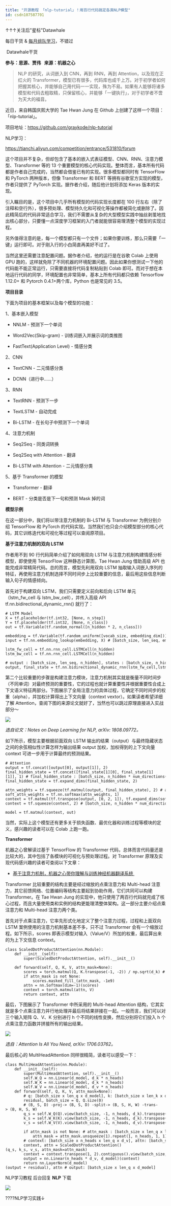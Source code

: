 ```yaml
---
title: "开源教程 「nlp-tutorial」！用百行代码搞定各类NLP模型"
id: csdn107587701
---
```


↑↑↑关注后"星标"Datawhale

每日干货 & [每月组队学习](https://mp.weixin.qq.com/mp/appmsgalbum?__biz=MzIyNjM2MzQyNg%3D%3D&action=getalbum&album_id=1338040906536108033#wechat_redirect)，不错过

 Datawhale干货 

**参与：思源、贾伟   来源：机器之心**

> NLP 的研究，从词嵌入到 CNN，再到 RNN，再到 Attention，以及现在正红火的 Transformer，模型已有很多，代码库也成千上万。对于初学者如何把握其核心，并能够自己用代码一一实现，殊为不易。如果有人能够将诸多模型和代码去粗取精，只保留核心，并能够「一键执行」，对于初学者不啻为天大的福音。

近日，来自韩国庆熙大学的 Tae Hwan Jung 在 Github 上创建了这样一个项目：「nlp-tutorial」。

项目地址：https://github.com/graykode/nlp-tutorial

NLP学习：

https://tianchi.aliyun.com/competition/entrance/531810/forum

这个项目并不复杂，但却包含了基本的嵌入式表征模型、CNN、RNN、注意力模型、Transformer 等的 13 个重要模型的核心代码实现。整体而言，基本所有代码都是作者自己完成的，当然都会借鉴已有的实现。很多模型都同时有 TensorFlow 和 PyTorch 两种版本，但像 Transformer 和 BERT 等拥有谷歌官方实现的模型，作者只提供了 PyTorch 实现。据作者介绍，随后他计划将添加 Keras 版本的实现。

引入瞩目的是，这个项目中几乎所有模型的代码实现长度都在 100 行左右（除了注释和空行外），很多预处理、模型持久化和可视化等操作都被简化或删除了。因此精简后的代码非常适合学习，我们不需要从复杂的大型模型实践中抽丝剥茧地找出核心部分，只要懂一点深度学习框架的入门者就能很容易理清整个模型的实现过程。

另外值得注意的是，每一个模型都只有一个文件；如果你要训练，那么只需要「一键」运行即可。对于刚入行的小白简直再美好不过了。

当然这里还需要注意配置问题。据作者介绍，他的运行是在谷歌 Colab 上使用 GPU 跑的，这样就免除了不同机器的环境配置问题。因此如果你想测试一下他的代码能不能正常运行，只需要直接将代码复制粘贴到 Colab 即可。而对于想在本地运行代码的同学，环境配置也非常简单，基本上所有代码都只依赖 Tensorflow 1.12.0+ 和 Pytorch 0.4.1+两个库，Python 也是常见的 3.5。

**项目目录**

下面为项目的基本框架以及每个模型的功能：

1、基本嵌入模型

*   NNLM - 预测下一个单词

*   Word2Vec(Skip-gram) - 训练词嵌入并展示词的类推图

*   FastText(Application Level) - 情感分类

2、CNN

*   TextCNN - 二元情感分类

*   DCNN（进行中……）

3、RNN

*   TextRNN - 预测下一步

*   TextLSTM - 自动完成

*   Bi-LSTM - 在长句子中预测下一个单词

4、注意力机制

*   Seq2Seq - 同类词转换

*   Seq2Seq with Attention - 翻译

*   Bi-LSTM with Attention - 二元情感分类

5、基于 Transformer 的模型

*   Transformer - 翻译

*   BERT - 分类是否是下一句和预测 Mask 掉的词

**模型示例**

在这一部分中，我们将以带注意力机制的 Bi-LSTM 与 Transformer 为例分别介绍 TensorFlow 和 PyTorch 的代码实现。当然我们也只会介绍模型部分的核心代码，其它训练迭代和可视化等过程可以查阅原项目。

**基于注意力机制的双向 LSTM**

作者用不到 90 行代码简单介绍了如何用双向 LSTM 与注意力机制构建情感分析模型，即使使用 TensorFlow 这种静态计算图，Tae Hwan Jung 借助高级 API 也能完成非常精简代码。总的而言，模型先利用双向 LSTM 抽取输入词嵌入序列的特征，再使用注意力机制选择不同时间步上比较重要的信息，最后用这些信息判断输入句子的情感倾向。

首先对于构建双向 LSTM，我们只需要定义前向和后向 LSTM 单元（lstm_fw_cell 与 lstm_bw_cell），并传入高级 API tf.nn.bidirectional_dynamic_rnn() 就行了：

```
# LSTM Model
X = tf.placeholder(tf.int32, [None, n_step])
Y = tf.placeholder(tf.int32, [None, n_class])
out = tf.Variable(tf.random_normal([n_hidden * 2, n_class]))

embedding = tf.Variable(tf.random_uniform([vocab_size, embedding_dim]))
input = tf.nn.embedding_lookup(embedding, X) # [batch_size, len_seq, embedding_dim]

lstm_fw_cell = tf.nn.rnn_cell.LSTMCell(n_hidden)
lstm_bw_cell = tf.nn.rnn_cell.LSTMCell(n_hidden)

# output : [batch_size, len_seq, n_hidden], states : [batch_size, n_hidden]
output, final_state = tf.nn.bidirectional_dynamic_rnn(lstm_fw_cell,lstm_bw_cell, input, dtype=tf.float32) 
```

第二个比较重要的步骤是构建注意力模块，注意力机制其实就是衡量不同时间步（不同单词）对最终预测的重要性，它的过程也就计算重要性并根据重要性合成上下文语义特征两部分。下图展示了全局注意力的具体过程，它确定不同时间步的权重（alpha），并加权计算得出上下文向量（context vextor）。如果读者希望详细了解 Attention，查阅下图的来源论文就好了，当然也可以跳过原理直接进入实战部分～

![](../img/fd51446e24d4037fbecca15917f39a0d.png)

*选自论文：Notes on Deep Learning for NLP, arXiv: 1808.09772。*

如下所示，模型主要根据前面双向 LSTM 输出的结果（output）与最终隐藏状态之间的余弦相似性计算怎样为输出结果 output 加权，加权得到的上下文向量 context 可进一步用于计算最终的预测结果。

```
# Attention
output = tf.concat([output[0], output[1]], 2)                             # output[0] : lstm_fw, output[1] : lstm_bw
final_hidden_state = tf.concat([final_state[1][0], final_state[1][1]], 1) # final_hidden_state : [batch_size, n_hidden * num_directions(=2)]
final_hidden_state = tf.expand_dims(final_hidden_state, 2)                # final_hidden_state : [batch_size, n_hidden * num_directions(=2), 1]

attn_weights = tf.squeeze(tf.matmul(output, final_hidden_state), 2) # attn_weights : [batch_size, n_step]
soft_attn_weights = tf.nn.softmax(attn_weights, 1)
context = tf.matmul(tf.transpose(output, [0, 2, 1]), tf.expand_dims(soft_attn_weights, 2)) # context : [batch_size, n_hidden * num_directions(=2), 1]
context = tf.squeeze(context, 2) # [batch_size, n_hidden * num_directions(=2)]

model = tf.matmul(context, out) 
```

当然，实际上这个模型还有更多关于损失函数、最优化器和训练过程等模块的定义，感兴趣的读者可以在 Colab 上跑一跑。

**Transformer**

机器之心曾解读过基于 TensorFlow 的 Transformer 代码，总体而言代码量还是比较大的，其中包括了各模块的可视化与预处理过程。对 Transformer 原理及实现代码感兴趣的读者可查阅以下文章：

*   [基于注意力机制，机器之心带你理解与训练神经机器翻译系统 ](https://mp.weixin.qq.com/s?__biz=MzA3MzI4MjgzMw%3D%3D&idx=1&mid=2650742155&scene=21&sn=137825a13a4c31fffb6b2347c0304366#wechat_redirect)

Transformer 比较重要的结构主要是经过缩放的点乘注意力和 Multi-head 注意力，其它前馈网络、位置编码等结构主要起到协助作用，它们共同可以构建 Transformer。在 Tae Hwan Jung 的实现中，他只使用了两百行代码就完成了核心过程，而且大量使用类和实例的结构更能理清整体架构。这一部分主要介绍点乘注意力和 Multi-head 注意力两个类。

首先对于点乘注意力，它率先形式化地定义了整个注意力过程，过程和上面双向 LSTM 案例使用的注意力机制基本差不多，只不过 Transformer 会有一个缩放过程。如下所示，scores 即表示模型对输入（Value/V）所加的权重，最后算出来的为上下文信息 context。

```
class ScaledDotProductAttention(nn.Module):
    def __init__(self):
        super(ScaledDotProductAttention, self).__init__()

    def forward(self, Q, K, V, attn_mask=None):
        scores = torch.matmul(Q, K.transpose(-1, -2)) / np.sqrt(d_k) # scores : [batch_size x n_heads x len_q(=len_k) x len_k(=len_q)]
        if attn_mask is not None:
            scores.masked_fill_(attn_mask, -1e9)
        attn = nn.Softmax(dim=-1)(scores)
        context = torch.matmul(attn, V)
        return context, attn 
```

最后，下图展示了 Transformer 中所采用的 Multi-head Attention 结构，它其实就是多个点乘注意力并行地处理并最后将结果拼接在一起。一般而言，我们可以对三个输入矩阵 Q、V、K 分别进行 h 个不同的线性变换，然后分别将它们投入 h 个点乘注意力函数并拼接所有的输出结果。

![](../img/4568e7fd4e5e553a2415a43e59b0f750.png)

*选自：Attention Is All You Need, arXiv: 1706.03762。*

最后核心的 MultiHeadAttention 同样很精简，读者可以感受一下：

```
class MultiHeadAttention(nn.Module):
    def __init__(self):
        super(MultiHeadAttention, self).__init__()
        self.W_Q = nn.Linear(d_model, d_k * n_heads)
        self.W_K = nn.Linear(d_model, d_k * n_heads)
        self.W_V = nn.Linear(d_model, d_v * n_heads)
    def forward(self, Q, K, V, attn_mask=None):
        # q: [batch_size x len_q x d_model], k: [batch_size x len_k x d_model], v: [batch_size x len_k x d_model]
        residual, batch_size = Q, Q.size(0)
        # (B, S, D) -proj-> (B, S, D) -split-> (B, S, H, W) -trans-> (B, H, S, W)
        q_s = self.W_Q(Q).view(batch_size, -1, n_heads, d_k).transpose(1,2)  # q_s: [batch_size x n_heads x len_q x d_k]
        k_s = self.W_K(K).view(batch_size, -1, n_heads, d_k).transpose(1,2)  # k_s: [batch_size x n_heads x len_k x d_k]
        v_s = self.W_V(V).view(batch_size, -1, n_heads, d_v).transpose(1,2)  # v_s: [batch_size x n_heads x len_k x d_v]

        if attn_mask is not None: # attn_mask : [batch_size x len_q x len_k]
            attn_mask = attn_mask.unsqueeze(1).repeat(1, n_heads, 1, 1) # attn_mask : [batch_size x n_heads x len_q x len_k]
        # context: [batch_size x n_heads x len_q x d_v], attn: [batch_size x n_heads x len_q(=len_k) x len_k(=len_q)]
        context, attn = ScaledDotProductAttention()(q_s, k_s, v_s, attn_mask=attn_mask)
        context = context.transpose(1, 2).contiguous().view(batch_size, -1, n_heads * d_v) # context: [batch_size x len_q x n_heads * d_v]
        output = nn.Linear(n_heads * d_v, d_model)(context)
        return nn.LayerNorm(d_model)(output + residual), attn # output: [batch_size x len_q x d_model]
```

NLP学习教程 后台回复 **NLP** 下载

![](../img/ac1260bd6d55ebcd4401293b8b1ef5ff.png)

????NLP学习实践↓